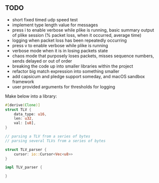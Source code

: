 ## TODO
- short fixed timed udp speed test
- implement type length value for messages
- press i to enable verbose while plike is running, basic summary output of plike session (% packet loss, when it occurred, average time)
- logging when packet loss has been repeatedly occurring
- press v to enable verbose while plike is running
- verbose mode when it is in losing packets state
- chaos mode that purposely loses packets, misses sequence numbers, sends delayed or out of order
- breaking the code up into smaller libraries within the project
- refactor big match expression into something smaller
- add capsicum and pledge support someday, and macOS sandbox framework
- user provided arguments for thresholds for logging

Make below into a library:

```rust
#[derive(Clone)]
struct TLV {
    data_type: u16,
    len: u32,
    val: [u8],
}

// parsing a TLV from a series of bytes
// parsing several TLVs from a series of bytes

struct TLV_parser {
    cursor: io::Cursor<Vec<u8>>
}

impl TLV_parser {

}
```

